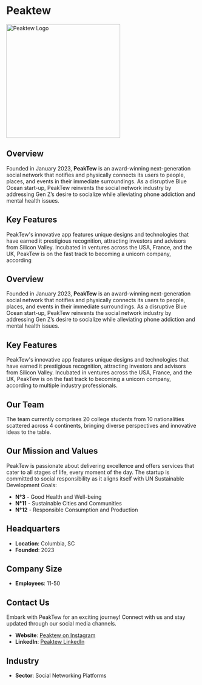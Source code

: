 # Peaktew


<img src="https://storage.googleapis.com/peaktew_bucket/Peak_On.PNG" alt="Peaktew Logo" width="300">

## Overview

Founded in January 2023, **PeakTew** is an award-winning next-generation social network that notifies and physically connects its users to people, places, and events in their immediate surroundings. As a disruptive Blue Ocean start-up, PeakTew reinvents the social network industry by addressing Gen Z’s desire to socialize while alleviating phone addiction and mental health issues.

## Key Features

PeakTew's innovative app features unique designs and technologies that have earned it prestigious recognition, attracting investors and advisors from Silicon Valley. Incubated in ventures across the USA, France, and the UK, PeakTew is on the fast track to becoming a unicorn company, according


## Overview

Founded in January 2023, **PeakTew** is an award-winning next-generation social network that notifies and physically connects its users to people, places, and events in their immediate surroundings. As a disruptive Blue Ocean start-up, PeakTew reinvents the social network industry by addressing Gen Z’s desire to socialize while alleviating phone addiction and mental health issues.

## Key Features

PeakTew's innovative app features unique designs and technologies that have earned it prestigious recognition, attracting investors and advisors from Silicon Valley. Incubated in ventures across the USA, France, and the UK, PeakTew is on the fast track to becoming a unicorn company, according to multiple industry professionals. 

## Our Team

The team currently comprises 20 college students from 10 nationalities scattered across 4 continents, bringing diverse perspectives and innovative ideas to the table.

## Our Mission and Values

PeakTew is passionate about delivering excellence and offers services that cater to all stages of life, every moment of the day. The startup is committed to social responsibility as it aligns itself with UN Sustainable Development Goals:
- **N°3** - Good Health and Well-being
- **N°11** - Sustainable Cities and Communities
- **N°12** - Responsible Consumption and Production

## Headquarters

- **Location**: Columbia, SC
- **Founded**: 2023

## Company Size

- **Employees**: 11-50

## Contact Us

Embark with PeakTew for an exciting journey! Connect with us and stay updated through our social media channels.

- **Website**: [Peaktew on Instagram](https://www.instagram.com/peaktew/)
- **LinkedIn**: [Peaktew LinkedIn](https://www.linkedin.com/company/peaktew/)

## Industry

- **Sector**: Social Networking Platforms
